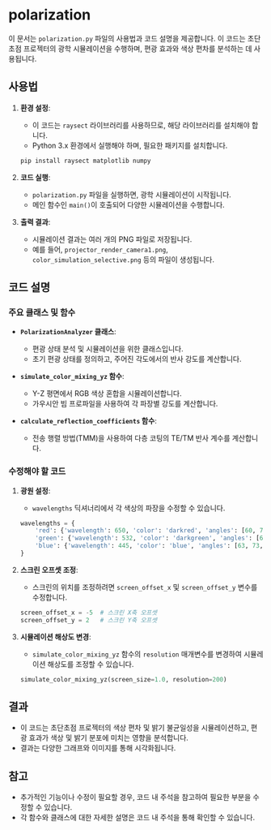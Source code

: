 # polarization

이 문서는 `polarization.py` 파일의 사용법과 코드 설명을 제공합니다. 이 코드는 초단초점 프로젝터의 광학 시뮬레이션을 수행하며, 편광 효과와 색상 편차를 분석하는 데 사용됩니다.

## 사용법

1. **환경 설정**: 
   - 이 코드는 `raysect` 라이브러리를 사용하므로, 해당 라이브러리를 설치해야 합니다. 
   - Python 3.x 환경에서 실행해야 하며, 필요한 패키지를 설치합니다.
   ```bash
   pip install raysect matplotlib numpy
   ```

2. **코드 실행**:
   - `polarization.py` 파일을 실행하면, 광학 시뮬레이션이 시작됩니다. 
   - 메인 함수인 `main()`이 호출되어 다양한 시뮬레이션을 수행합니다.

3. **출력 결과**:
   - 시뮬레이션 결과는 여러 개의 PNG 파일로 저장됩니다. 
   - 예를 들어, `projector_render_camera1.png`, `color_simulation_selective.png` 등의 파일이 생성됩니다.

## 코드 설명

### 주요 클래스 및 함수

- **`PolarizationAnalyzer` 클래스**:
  - 편광 상태 분석 및 시뮬레이션을 위한 클래스입니다.
  - 초기 편광 상태를 정의하고, 주어진 각도에서의 반사 강도를 계산합니다.

- **`simulate_color_mixing_yz` 함수**:
  - Y-Z 평면에서 RGB 색상 혼합을 시뮬레이션합니다.
  - 가우시안 빔 프로파일을 사용하여 각 파장별 강도를 계산합니다.

- **`calculate_reflection_coefficients` 함수**:
  - 전송 행렬 방법(TMM)을 사용하여 다층 코팅의 TE/TM 반사 계수를 계산합니다.

### 수정해야 할 코드

1. **광원 설정**:
   - `wavelengths` 딕셔너리에서 각 색상의 파장을 수정할 수 있습니다.
   ```python
   wavelengths = {
       'red': {'wavelength': 650, 'color': 'darkred', 'angles': [60, 72, 84]},
       'green': {'wavelength': 532, 'color': 'darkgreen', 'angles': [65, 75, 88]},
       'blue': {'wavelength': 445, 'color': 'blue', 'angles': [63, 73, 86]}
   }
   ```

2. **스크린 오프셋 조정**:
   - 스크린의 위치를 조정하려면 `screen_offset_x` 및 `screen_offset_y` 변수를 수정합니다.
   ```python
   screen_offset_x = -5  # 스크린 X축 오프셋
   screen_offset_y = 2   # 스크린 Y축 오프셋
   ```

3. **시뮬레이션 해상도 변경**:
   - `simulate_color_mixing_yz` 함수의 `resolution` 매개변수를 변경하여 시뮬레이션 해상도를 조정할 수 있습니다.
   ```python
   simulate_color_mixing_yz(screen_size=1.0, resolution=200)
   ```

## 결과

- 이 코드는 초단초점 프로젝터의 색상 편차 및 밝기 불균일성을 시뮬레이션하고, 편광 효과가 색상 및 밝기 분포에 미치는 영향을 분석합니다.
- 결과는 다양한 그래프와 이미지를 통해 시각화됩니다.

## 참고

- 추가적인 기능이나 수정이 필요할 경우, 코드 내 주석을 참고하여 필요한 부분을 수정할 수 있습니다.
- 각 함수와 클래스에 대한 자세한 설명은 코드 내 주석을 통해 확인할 수 있습니다.
